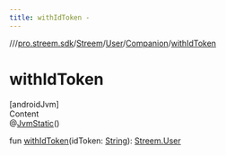 ```yaml
---
title: withIdToken -
---
```

//[<root>](../../../../../index.md)/[pro.streem.sdk](../../../index.md)/[Streem](../../index.md)/[User](../index.md)/[Companion](index.md)/[withIdToken](with-id-token.md)



# withIdToken  
[androidJvm]  
Content  
@[JvmStatic](https://kotlinlang.org/api/latest/jvm/stdlib/kotlin.jvm/-jvm-static/index.html)()  
  
fun [withIdToken](with-id-token.md)(idToken: [String](https://kotlinlang.org/api/latest/jvm/stdlib/kotlin/-string/index.html)): [Streem.User](../index.md)  



